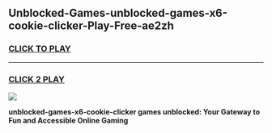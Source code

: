 
## Unblocked-Games-unblocked-games-x6-cookie-clicker-Play-Free-ae2zh
<h3>
<a href="https://premium76.site?title=unblocked-games-x6-cookie-clicker&ref=09A">CLICK TO PLAY</a></h3>
<hr>

<h3>
<a href="https://premium76.site?title=unblocked-games-x6-cookie-clicker&ref=09A">CLICK 2 PLAY</a>
  
</h3>

<a href="https://premium76.site?title=unblocked-games-x6-cookie-clicker&ref=09A"><img src="https://clearcache.store/games.png"></a>


**unblocked-games-x6-cookie-clicker games unblocked: Your Gateway to Fun and Accessible Online Gaming**

